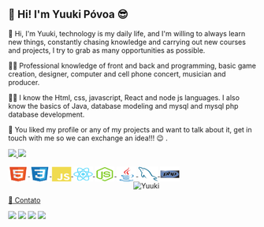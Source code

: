 
## 👋 Hi! I'm Yuuki Póvoa 😎

👋 Hi, I'm Yuuki, technology is my daily life, and I'm willing to always learn new things, constantly chasing knowledge and carrying out new courses and projects, I try to grab as many opportunities as possible.

👨‍🎓 Professional knowledge of front and back and programming, basic game creation, designer, computer and cell phone concert, musician and producer.

👨‍💻 I know the Html, css, javascript, React and node js languages. I also know the basics of Java, database modeling and mysql and mysql php database development.

📱 You liked my profile or any of my projects and want to talk about it, get in touch with me so we can exchange an idea!!! 😉
.

 <div>
  <a href="https://github.com/YuukiPovoa">
  <img height="190em" src="https://github-readme-stats.vercel.app/api?username=yuukipovoa&show_icons=true&theme=dark&include_all_commits=true&count_private=true"/>
  <img height="190em" src="https://github-readme-stats.vercel.app/api/top-langs/?username=yuukipovoa&layout=compact&langs_count=7&theme=dark"/>
</div>
 
<div style="display: inline_block"><br>
 <img align="center" alt="Yuuki-HTML" height="30" width="40" src="https://raw.githubusercontent.com/devicons/devicon/master/icons/html5/html5-original.svg">
 <img align="center" alt="Yuuki-CSS" height="30" width="40" src="https://raw.githubusercontent.com/devicons/devicon/master/icons/css3/css3-original.svg">
 <img align="center" alt="Yuuki-Js" height="30" width="40" src="https://raw.githubusercontent.com/devicons/devicon/master/icons/javascript/javascript-plain.svg">
 <img align="center" alt="Yuuki-React" height="30" width="40" src="https://raw.githubusercontent.com/devicons/devicon/master/icons/react/react-original.svg">
 <img align="center" alt="Yuuki-node-js" height="30" width="40" src="https://raw.githubusercontent.com/devicons/devicon/master/icons/nodejs/nodejs-original.svg">
 <img align="center" alt="Yuuki-java" height="30" width="40" src="https://raw.githubusercontent.com/devicons/devicon/master/icons/java/java-original.svg">
 <img align="center" alt="Yuuki-mysql" height="30" width="40" src="https://raw.githubusercontent.com/devicons/devicon/master/icons//mysql/mysql-original.svg">
 <img align="center" alt="Yuuki-php" height="30" width="40" src="https://raw.githubusercontent.com/devicons/devicon/master/icons/php/php-original.svg">
 <img align="right" alt="Yuuki" height="170" width="250" src="https://media.discordapp.net/attachments/710219392469958767/875949313539338310/computer-illustration.png">
</div>
 
 ##
  
📱 Contato
 
<div>
 <a href="https://www.linkedin.com/in/yuukimolinapovoa/" target="_blank"><img src="https://img.shields.io/badge/-LinkedIn-%230077B5?style=for-the-badge&logo=linkedin&logoColor=white" target="_blank"></a> 
  <a href="https://www.instagram.com/yookepovoa/" target="_blank"><img src="https://img.shields.io/badge/Instagram-E4405F?style=for-the-badge&logo=instagram&logoColor=white" target="_blank"></a>
  <a href = "mailto:contato@yuukimolinapovoa33"><img src="https://img.shields.io/badge/Gmail-D14836?style=for-the-badge&logo=gmail&logoColor=white" target="_blank"></a> 
 <a href="https://discord.gg/6MwHcKWJag" target="_blank"><img src="https://img.shields.io/badge/Discord-7289DA?style=for-the-badge&logo=discord&logoColor=white" target="_blank"></a> 
</div>
